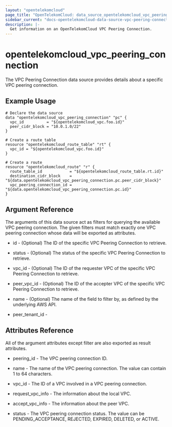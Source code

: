 ```yaml
---
layout: "opentelekomcloud"
page_title: "OpenTelekomCloud: data_source_opentelekomcloud_vpc_peering_connection_v2"
sidebar_current: "docs-opentelekomcloud-data-source-vpc-peering-connection-v2"
description: |-
  Get information on an OpenTelekomCloud VPC Peering Connection.
---
```


# opentelekomcloud_vpc_peering_connection

The VPC Peering Connection data source provides details about a specific VPC peering connection.

## Example Usage

```hcl
# Declare the data source
data "opentelekomcloud_vpc_peering_connection" "pc" {
  vpc_id          = "${opentelekomcloud_vpc.foo.id}"
  peer_cidr_block = "10.0.1.0/22"
}

# Create a route table
resource "opentelekomcloud_route_table" "rt" {
  vpc_id = "${opentelekomcloud_vpc.foo.id}"
}

# Create a route
resource "opentelekomcloud_route" "r" {
  route_table_id            = "${opentelekomcloud_route_table.rt.id}"
  destination_cidr_block    = "${data.opentelekomcloud_vpc_peering_connection.pc.peer_cidr_block}"
  vpc_peering_connection_id = "${data.opentelekomcloud_vpc_peering_connection.pc.id}"
}
```

## Argument Reference

The arguments of this data source act as filters for querying the available VPC peering connection. The given filters must match exactly one VPC peering connection whose data will be exported as attributes.

- id - (Optional) The ID of the specific VPC Peering Connection to retrieve.

- status - (Optional) The status of the specific VPC Peering Connection to retrieve.

- vpc_id - (Optional) The ID of the requester VPC of the specific VPC Peering Connection to retrieve.

- peer_vpc_id - (Optional) The ID of the accepter VPC of the specific VPC Peering Connection to retrieve.

- name - (Optional) The name of the field to filter by, as defined by the underlying AWS API.

- peer_tenant_id -  

## **Attributes Reference**

All of the argument attributes except filter are also exported as result attributes.

- peering_id - The VPC peering connection ID.

- name - The name of the VPC peering connection. The value can contain 1 to 64 characters.

- vpc_id - The ID of a VPC involved in a VPC peering connection.

- request_vpc_info - The information about the local VPC.

- accept_vpc_info - The information about the peer VPC.

- status - The VPC peering connection status. The value can be PENDING_ACCEPTANCE, REJECTED, EXPIRED, DELETED, or ACTIVE.